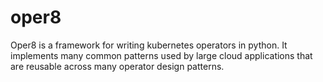 # oper8

Oper8 is a framework for writing kubernetes operators in python. It implements many common patterns used by large cloud applications that are reusable across many operator design patterns.
